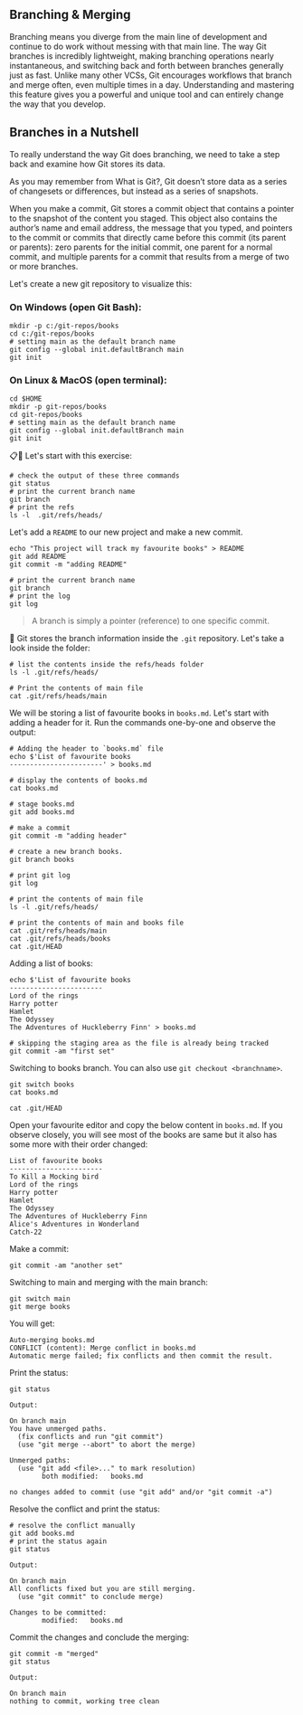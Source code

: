## Branching & Merging

Branching means you diverge from the main line of development and continue to do work without messing with that main line. The way Git branches is incredibly lightweight, making branching operations nearly instantaneous, and switching back and forth between branches generally just as fast. Unlike many other VCSs, Git encourages workflows that branch and merge often, even multiple times in a day. Understanding and mastering this feature gives you a powerful and unique tool and can entirely change the way that you develop.


## Branches in a Nutshell
To really understand the way Git does branching, we need to take a step back and examine how Git stores its data.

As you may remember from What is Git?, Git doesn’t store data as a series of changesets or differences, but instead as a series of snapshots.

When you make a commit, Git stores a commit object that contains a pointer to the snapshot of the content you staged. This object also contains the author’s name and email address, the message that you typed, and pointers to the commit or commits that directly came before this commit (its parent or parents): zero parents for the initial commit, one parent for a normal commit, and multiple parents for a commit that results from a merge of two or more branches.

Let's create a new git repository to visualize this:

### On Windows (open Git Bash):
```shell
mkdir -p c:/git-repos/books
cd c:/git-repos/books
# setting main as the default branch name
git config --global init.defaultBranch main
git init
```
### On Linux & MacOS (open terminal):
```shell
cd $HOME
mkdir -p git-repos/books
cd git-repos/books
# setting main as the default branch name
git config --global init.defaultBranch main
git init
```

📋🎤 Let's start with this exercise:
```shell
# check the output of these three commands
git status
# print the current branch name
git branch
# print the refs
ls -l  .git/refs/heads/
```

Let's add a `README` to our new project and make a new commit.

```shell
echo "This project will track my favourite books" > README
git add README
git commit -m "adding README"

# print the current branch name
git branch
# print the log
git log
```
> A branch is simply a pointer (reference) to one specific commit.

🎤 Git stores the branch information inside the `.git` repository. Let's take a look inside the folder:

```shell
# list the contents inside the refs/heads folder
ls -l .git/refs/heads/

# Print the contents of main file
cat .git/refs/heads/main
```

We will be storing a list of favourite books in `books.md`. Let's start with adding a header for it. Run the commands one-by-one and observe the output:

```shell
# Adding the header to `books.md` file
echo $'List of favourite books
-----------------------' > books.md

# display the contents of books.md
cat books.md

# stage books.md
git add books.md

# make a commit
git commit -m "adding header"

# create a new branch books.
git branch books

# print git log
git log

# print the contents of main file
ls -l .git/refs/heads/

# print the contents of main and books file
cat .git/refs/heads/main
cat .git/refs/heads/books
cat .git/HEAD
```

Adding a list of books:

```shell
echo $'List of favourite books
-----------------------
Lord of the rings
Harry potter
Hamlet
The Odyssey
The Adventures of Huckleberry Finn' > books.md

# skipping the staging area as the file is already being tracked
git commit -am "first set"
```

Switching to books branch. You can also use `git checkout <branchname>`.
```
git switch books
cat books.md

cat .git/HEAD
```

Open your favourite editor and copy the below content in `books.md`. If you observe closely, you will see most of the books are same but it also has some more with their order changed:
```
List of favourite books
-----------------------
To Kill a Mocking bird
Lord of the rings
Harry potter
Hamlet
The Odyssey
The Adventures of Huckleberry Finn
Alice's Adventures in Wonderland
Catch-22
```

Make a commit:
```
git commit -am "another set"
```

Switching to main and merging with the main branch:
```
git switch main
git merge books
```

You will get:
```
Auto-merging books.md
CONFLICT (content): Merge conflict in books.md
Automatic merge failed; fix conflicts and then commit the result.
```

Print the status:
```shell
git status
```
`Output:`
```
On branch main
You have unmerged paths.
  (fix conflicts and run "git commit")
  (use "git merge --abort" to abort the merge)

Unmerged paths:
  (use "git add <file>..." to mark resolution)
        both modified:   books.md

no changes added to commit (use "git add" and/or "git commit -a")
```

Resolve the conflict and print the status:
```
# resolve the conflict manually
git add books.md
# print the status again
git status
```
`Output:`
```
On branch main
All conflicts fixed but you are still merging.
  (use "git commit" to conclude merge)

Changes to be committed:
        modified:   books.md
```

Commit the changes and conclude the merging:
```
git commit -m "merged"
git status
```
`Output:`
```
On branch main
nothing to commit, working tree clean
```